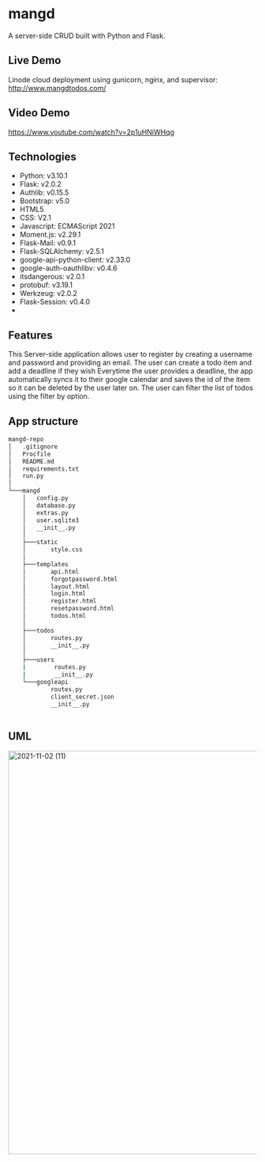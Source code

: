 # mangd
A server-side CRUD built with Python and Flask.

## Live Demo
Linode cloud deployment using gunicorn, nginx, and supervisor: http://www.mangdtodos.com/

## Video Demo
https://www.youtube.com/watch?v=2p1uHNiWHqg

## Technologies
- Python: v3.10.1
- Flask: v2.0.2
- Authlib: v0.15.5
- Bootstrap: v5.0
- HTML5
- CSS: V2.1
- Javascript: ECMAScript 2021
- Moment.js: v2.29.1
- Flask-Mail: v0.9.1
- Flask-SQLAlchemy: v2.5.1
- google-api-python-client: v2.33.0
- google-auth-oauthlibv: v0.4.6
- itsdangerous: v2.0.1
- protobuf: v3.19.1
- Werkzeug: v2.0.2
- Flask-Session: v0.4.0
- 

## Features
This Server-side application allows user to register by creating a username and password and providing an email.
The user can create a todo item and add a deadline if they wish
Everytime the user provides a deadline, the app automatically syncs it to their google calendar and saves the id of the item so it can be deleted by the user later on.
The user can filter the list of todos using the filter by option.


## App structure
```bash
mangd-repo  
│   .gitignore  
│   Procfile  
│   README.md  
│   requirements.txt  
│   run.py  
│  
└───mangd  
    │   config.py  
    │   database.py  
    │   extras.py    
    │   user.sqlite3  
    │   __init__.py  
    │  
    ├───static  
    │       style.css  
    │  
    ├───templates  
    │       api.html  
    │       forgotpassword.html  
    │       layout.html  
    │       login.html  
    │       register.html  
    │       resetpassword.html  
    │       todos.html  
    │  
    ├───todos  
    │       routes.py  
    │       __init__.py  
    │  
    ├───users  
    |        routes.py  
    |        __init__.py 
    └───googleapi
            routes.py
            client_secret.json
            __init__.py
    
```        
## UML
<img width="816" alt="2021-11-02 (11)" src="https://user-images.githubusercontent.com/92554847/146624827-f699f878-0504-41dc-bcc2-108d5e1559ee.png">

